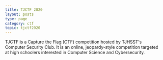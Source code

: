 ```yaml
---
title: TJCTF 2020
layout: posts
type: page
category: ctf
topic: tjctf2020
---
```


TJCTF is a Capture the Flag (CTF) competition hosted by TJHSST's Computer Security Club. It is an online, jeopardy-style competition targeted at high schoolers interested in Computer Science and Cybersecurity.